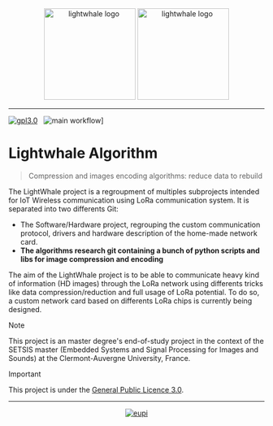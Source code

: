 <div align="center">
  <img alt="lightwhale logo" src="resources/LightWhaleBicolor.SVG" style="height: 180px"/>
  <img alt="lightwhale logo" src="resources/LightWhaleBlanc.SVG" style="height: 180px"/>
</div>

---

[![gpl3.0](https://img.shields.io/badge/license-GPL%203.0-darkred)](https://www.gnu.org/licenses/gpl-3.0.en.html)
&nbsp;
![main workflow](https://github.com/madeshiro/lightwhale-algorithm/actions/workflows/main.yml/badge.svg?branch=main)]

# Lightwhale Algorithm
> Compression and images encoding algorithms: reduce data to rebuild

The LightWhale project is a regroupment of multiples subprojects intended for IoT Wireless communication using LoRa communication system. It is separated into two differents Git:
- The Software/Hardware project, regrouping the custom communication protocol, drivers and hardware description of the home-made network card.
- **The algorithms research git containing a bunch of python scripts and libs for image compression and encoding**

The aim of the LightWhale project is to be able to communicate heavy kind of information (HD images) through the LoRa network using differents tricks like data compression/reduction and full usage of LoRa potential. 
To do so, a custom network card based on differents LoRa chips is currently being designed. 

> [!NOTE]
> This project is an master degree's end-of-study project in the context of the SETSIS master (Embedded Systems and Signal Processing for Images and Sounds) at the Clermont-Auvergne University, France.

> [!IMPORTANT]
> This project is under the [General Public Licence 3.0](https://www.gnu.org/licenses/gpl-3.0.en.html). 
---
<div align="center">
  
  [![eupi](https://eupi.uca.fr/uas/Eupi/LOGO_COMPOSANTE/eupi_long.png)](https://eupi.uca.fr)
  
</div>
